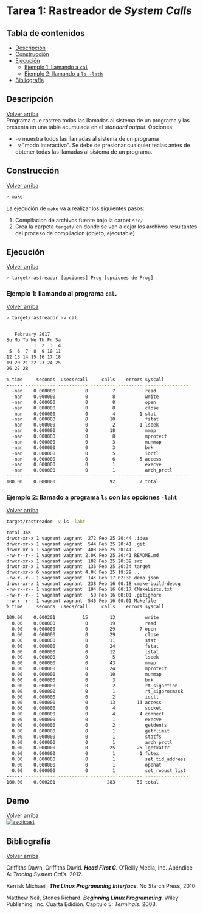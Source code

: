 Tarea 1: Rastreador de _System Calls_
=====================================

## Tabla de contenidos
* [Descripción](#descripción)
* [Construcción](#construcción)
* [Ejecución](#ejecución)
  * [Ejemplo 1: llamando a `cal`](#ejemplo-1-llamando-al-programa-cal)
  * [Ejemplo 2: llamando a `ls -lath`](ejemplo-2-llamado-a-programa-ls-con-las-opciones--laht)
* [Bibliografía](#bibliografía)


## Descripción
[Volver arriba](#tabla-de-contenidos)  
Programa que rastrea todas las llamadas al sistema de un programa y las presenta en una tabla acumulada en el _standard output_.
Opciones:
* `-v` muestra todos las llamadas al sistema de un programa
* `-V` "modo interactivo". Se debe de presionar cualquier teclas antes de obtener todas las llamadas al sistema de un programa.

## Construcción
[Volver arriba](#tabla-de-contenidos)  

```bash
> make
```

La ejecución de `make` va a realizar los siguientes pasos:  
1. Compilacion de archivos fuente bajo la carpet `src/`  
2. Crea la carpeta `target/` en donde se van a dejar los archivos resultantes del proceso de compilacion (objeto, ejecutable)


## Ejecución
[Volver arriba](#tabla-de-contenidos)  

```bash
> target/rastreador [opciones] Prog [opciones de Prog]

```

### Ejemplo 1: llamando al programa `cal`.
[Volver arriba](#tabla-de-contenidos)  

```bash
> target/rastreador -v cal 


   February 2017      
Su Mo Tu We Th Fr Sa  
          1  2  3  4  
 5  6  7  8  9 10 11  
12 13 14 15 16 17 18  
19 20 21 22 23 24 25  
26 27 28              
                      
% time     seconds  usecs/call     calls    errors syscall
------ ----------- ----------- --------- --------- ----------------
  -nan    0.000000           0         7           read
  -nan    0.000000           0         8           write
  -nan    0.000000           0         8           open
  -nan    0.000000           0         8           close
  -nan    0.000000           0         4         1 stat
  -nan    0.000000           0        10           fstat
  -nan    0.000000           0         2         1 lseek
  -nan    0.000000           0        18           mmap
  -nan    0.000000           0         8           mprotect
  -nan    0.000000           0         3           munmap
  -nan    0.000000           0         3           brk
  -nan    0.000000           0         5           ioctl
  -nan    0.000000           0         6         5 access
  -nan    0.000000           0         1           execve
  -nan    0.000000           0         1           arch_prctl
------ ----------- ----------- --------- --------- ----------------
100.00    0.000000                    92         7 total

```

### Ejemplo 2: llamado a programa `ls` con las opciones `-laht`
[Volver arriba](#tabla-de-contenidos)  
 
```bash
target/rastreador -v ls -laht

total 36K
drwxr-xr-x 1 vagrant vagrant  272 Feb 25 20:44 .idea
drwxr-xr-x 1 vagrant vagrant  544 Feb 25 20:41 .git
drwxr-xr-x 1 vagrant vagrant  408 Feb 25 20:41 .
-rw-r--r-- 1 vagrant vagrant 2.0K Feb 25 20:41 README.md
drwxr-xr-x 1 vagrant vagrant  102 Feb 25 20:39 src
drwxr-xr-x 1 vagrant vagrant  136 Feb 25 20:34 target
drwxr-xr-x 6 vagrant vagrant 4.0K Feb 25 19:29 ..
-rw-r--r-- 1 vagrant vagrant  14K Feb 17 02:38 demo.json
drwxr-xr-x 1 vagrant vagrant  238 Feb 16 00:18 cmake-build-debug
-rw-r--r-- 1 vagrant vagrant  194 Feb 16 00:17 CMakeLists.txt
-rw-r--r-- 1 vagrant vagrant   50 Feb 16 00:01 .gitignore
-rw-r--r-- 1 vagrant vagrant  546 Feb 16 00:01 Makefile
% time     seconds  usecs/call     calls    errors syscall
------ ----------- ----------- --------- --------- ----------------
100.00    0.000201          15        13           write
  0.00    0.000000           0        19           read
  0.00    0.000000           0        29         7 open
  0.00    0.000000           0        29           close
  0.00    0.000000           0        11           stat
  0.00    0.000000           0        24           fstat
  0.00    0.000000           0        12           lstat
  0.00    0.000000           0         5           lseek
  0.00    0.000000           0        43           mmap
  0.00    0.000000           0        24           mprotect
  0.00    0.000000           0        10           munmap
  0.00    0.000000           0         3           brk
  0.00    0.000000           0         2           rt_sigaction
  0.00    0.000000           0         1           rt_sigprocmask
  0.00    0.000000           0         2           ioctl
  0.00    0.000000           0        13        13 access
  0.00    0.000000           0         4           socket
  0.00    0.000000           0         4         4 connect
  0.00    0.000000           0         1           execve
  0.00    0.000000           0         2           getdents
  0.00    0.000000           0         1           getrlimit
  0.00    0.000000           0         1           statfs
  0.00    0.000000           0         1           arch_prctl
  0.00    0.000000           0        25        25 lgetxattr
  0.00    0.000000           0         1         1 futex
  0.00    0.000000           0         1           set_tid_address
  0.00    0.000000           0         1           openat
  0.00    0.000000           0         1           set_robust_list
------ ----------- ----------- --------- --------- ----------------
100.00    0.000201                   283        50 total
``` 

## Demo
[Volver arriba](#tabla-de-contenidos)  
[![asciicast](https://asciinema.org/a/49jms7rs12c7u6yohx2lopy62.png)](https://asciinema.org/a/49jms7rs12c7u6yohx2lopy62?autoplay=1)

## Bibliografía
[Volver arriba](#tabla-de-contenidos)   

Griffiths Dawn, Griffiths David. _**Head First C**_.  O'Reilly Media, Inc. Apéndice A: _Tracing System Calls_. 2012.   

Kerrisk Michaeil, _**The Linux Programming Interface**_. No Starch Press, 2010

Matthew Neil, Stones Richard. _**Beginning Linux Programming**_. Wiley Publishing, Inc. Cuarta Edidión. Capítulo 5: _Terminals_. 2008.
